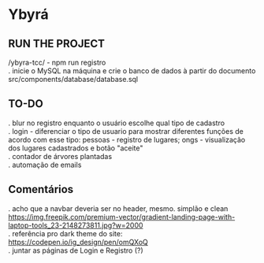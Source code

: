 # Ybyrá  
## RUN THE PROJECT <br/>
/ybyra-tcc/ - npm run registro <br/>
. inicie o MySQL na máquina e crie o banco de dados à partir do documento src/components/database/database.sql

## TO-DO
. blur no registro enquanto o usuário escolhe qual tipo de cadastro <br/>
. login - diferenciar o tipo de usuario para mostrar diferentes funções de acordo com esse tipo: pessoas - registro de lugares; ongs - visualização dos lugares cadastrados e botão "aceite" <br/>
. contador de árvores plantadas <br/>
. automação de emails <br/>

## Comentários
. acho que a navbar deveria ser no header, mesmo. simplão e clean <br/>
https://img.freepik.com/premium-vector/gradient-landing-page-with-laptop-tools_23-2148273811.jpg?w=2000 <br/>
. referência pro dark theme do site:
https://codepen.io/ig_design/pen/omQXoQ <br/>
. juntar as páginas de Login e Registro (?) <br/>
